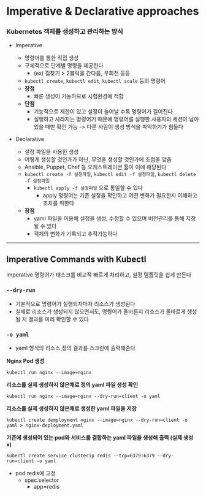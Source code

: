 # Imperative & Declarative approaches

### Kubernetes 객체를 생성하고 관리하는 방식
- Imperative
    - 명령어를 통한 직접 생성
    - 구체적으로 단계별 명령을 제공한다
        - (ex) 길찾기 > 2블럭을 간다음, 우회전 등등
    - `kubectl create`, `kubectl edit`, `kubectl scale` 등의 명령어
    - **장점** 
        - 빠른 생성이 가능하므로 시험환경에 적합
    - **단점**
        - 기능적으로 제한이 있고 설정이 늘어날 수록 명령어가 길어진다
        - 실행하고 사라지는 명령어기 때문에 명령어를 실행한 사용자의 세션이 남아있을 때만 확인 가능 -> 다른 사람이 생성 방식을 파악하기가 힘들다

    
- Declarative
    - 설정 파일을 사용한 생성
    - 어떻게 생성할 것인가가 아닌, 무엇을 생성할 것인가에 초점을 맞춤
    - Ansible, Puppet, Chef 등 오케스트레이션 툴이 이에 해당된다
    - `kubectl create -f 설정파일`, `kubectl edit -f 설정파일`, `kubectl delete -f 설정파일`
        - `kubectl apply -f 설정파일` 으로 통일할 수 있다
            - apply 명령어는 기존 설정을 확인하고 어떤 변화가 필요한지 이해하고 조치를 취한다
    - **장점** 
        - yaml 파일을 이용해 설정을 생성, 수정할 수 있으며 버전관리를 통해 저장될 수 있다
        - 객체의 변화가 기록되고 추적가능하다

---

## Imperative Commands with Kubectl
imperative 명령어가 태스크를 비교적 빠르게 처리하고, 설정 템플릿을 쉽게 만든다

### `--dry-run`
- 기본적으로 명령어가 실행되자마자 리소스가 생성된다
- 실제로 리소스가 생성되지 않으면서도, 명령어가 올바른지 리소스가 올바르게 생성될 지 결과를 미리 확인할 수 있다

### `-o yaml`
- yaml 형식의 리소스 정의 결과를 스크린에 출력해준다

**Nginx Pod 생성**
```shell
kubectl run nginx --image=nginx
```
**리소스를 실제 생성하지 않은채로 정의 yaml 파일 생성 확인**
```shell
kubectl run nginx --image=nginx --dry-run=client -o yaml
```

**리소스를 실제 생성하지 않은채로 생성한 yaml 파일을 저장**
```shell
kubectl create demployment nginx --image=nginx --dry-run=client -o yaml > nginx-deployment.yaml
```

**기존에 생성되어 있는 pod와 서비스를 결합하는 yaml 파일을 생성해 출력 (실제 생성 x)**
```shell
kubectl create service clusterip redis --tcp=6379:6379 --dry-run=client -o yaml
```
- pod redis에 고정 
    - spec.selector
        - app=redis